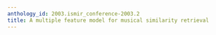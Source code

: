 ```yaml
---
anthology_id: 2003.ismir_conference-2003.2
title: A multiple feature model for musical similarity retrieval
---
```

